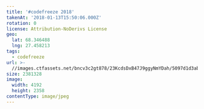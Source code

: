 ```yaml
---
title: '#codefreeze 2018'
takenAt: '2018-01-13T15:50:06.000Z'
rotation: 0
license: Attribution-NoDerivs License
geo:
  lat: 68.346488
  lng: 27.458213
tags:
  - codefreeze
url: >-
  //images.ctfassets.net/bncv3c2gt878/23KcdsDxB47J9ggyNmYDah/5097d1d3ab5801e9e24d4feb5a2c9a63/codefreeze-2018_39801787471_o
size: 2381328
image:
  width: 4192
  height: 2358
contentType: image/jpeg
---
```


